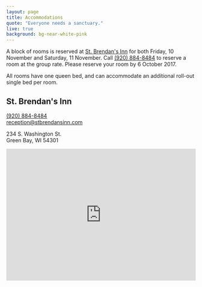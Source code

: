 ```yaml
---
layout: page
title: Accommodations
quote: "Everyone needs a sanctuary."
live: true
background: bg-near-white-pink
---
```


A block of rooms is reserved at [St. Brendan's Inn](http://saintbrendansinn.com) for both Friday, 10 November and Saturday, 11 November. Call [(920) 884-8484](tel:920-884-8484) to reserve a room at the group rate. Please reserve your room by 6 October 2017.

All rooms have one queen bed, and can accommodate an additional roll-out single bed per room.

## St. Brendan's Inn

[(920) 884-8484](tel:920-884-8484)  
[reception@stbrendansinn.com](mailto:reception@stbrendansinn.com)

234 S. Washington St.  
Green Bay, WI 54301  

<iframe src="https://www.google.com/maps/embed?pb=!1m18!1m12!1m3!1d2845.134753160811!2d-88.02012808469743!3d44.51239320446511!2m3!1f0!2f0!3f0!3m2!1i1024!2i768!4f13.1!3m3!1m2!1s0x8802fac99bc37101%3A0xe9d16d392e3a23f4!2sSt.+Brendan&#39;s+Inn!5e0!3m2!1sen!2sus!4v1496610769712" width="100%" height="350" frameborder="0" style="border:0" allowfullscreen></iframe>
